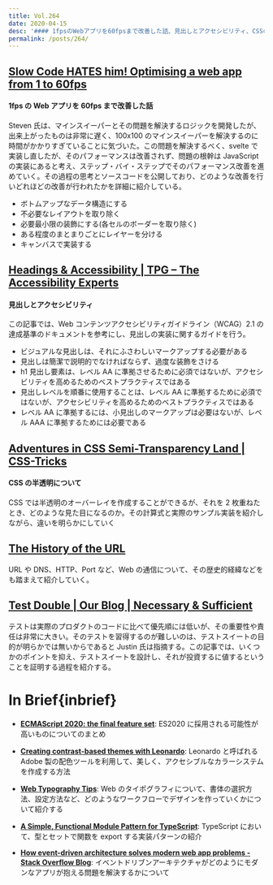 ```yaml
---
title: Vol.264
date: 2020-04-15
desc: '#### 1fpsのWebアプリを60fpsまで改善した話、見出しとアクセシビリティ、CSSの半透明について、ほか計10リンク'
permalink: /posts/264/
---
```


## [Slow Code HATES him! Optimising a web app from 1 to 60fps](https://blog.scottlogic.com/2020/02/17/minesweeper-optimisation.html)

#### 1fps の Web アプリを 60fps まで改善した話

Steven 氏は、マインスイーパーとその問題を解決するロジックを開発したが、出来上がったものは非常に遅く、100x100 のマインスイーパーを解決するのに時間がかかりすぎていることに気づいた。この問題を解決するべく、svelte で実装し直したが、そのパフォーマンスは改善されず、問題の根幹は JavaScript の実装にあると考え、ステップ・バイ・ステップでそのパフォーマンス改善を進めていく。その過程の思考とソースコードを公開しており、どのような改善を行いどれほどの改善が行われたかを詳細に紹介している。

- ボトムアップなデータ構造にする
- 不必要なレイアウトを取り除く
- 必要最小限の装飾にする(各セルのボーダーを取り除く)
- ある程度のまとまりごとにレイヤーを分ける
- キャンバスで実装する

## [Headings & Accessibility | TPG – The Accessibility Experts](https://developer.paciellogroup.com/blog/2020/03/headings-accessibility/)

#### 見出しとアクセシビリティ

この記事では、Web コンテンツアクセシビリティガイドライン（WCAG）2.1 の達成基準のドキュメントを参考にし、見出しの実装に関するガイドを行う。

- ビジュアルな見出しは、それにふさわしいマークアップする必要がある
- 見出しは簡潔で説明的でなければならず、過度な装飾をさける
- h1 見出し要素は、レベル AA に準拠させるために必須ではないが、アクセシビリティを高めるためのベストプラクティスではある
- 見出しレベルを順番に使用することは、レベル AA に準拠するために必須ではないが、アクセシビリティを高めるためのベストプラクティスではある
- レベル AA に準拠するには、小見出しのマークアップは必要はないが、レベル AAA に準拠するためには必要である

## [Adventures in CSS Semi-Transparency Land | CSS-Tricks](https://css-tricks.com/adventures-in-css-semi-transparency-land/)

#### CSS の半透明について

CSS では半透明のオーバーレイを作成することができるが、それを 2 枚重ねたとき、どのような見た目になるのか。その計算式と実際のサンプル実装を紹介しながら、違いを明らかにしていく

## [The History of the URL](https://blog.cloudflare.com/the-history-of-the-url/)

URL や DNS、HTTP、Port など、Web の通信について、その歴史的経緯などをも踏まえて紹介していく。

## [Test Double | Our Blog | Necessary & Sufficient](https://blog.testdouble.com/posts/2020-02-25-necessary-and-sufficient/)

テストは実際のプロダクトのコードに比べて優先順には低いが、その重要性や責任は非常に大きい。そのテストを習得するのが難しいのは、テストスイートの目的が明らかでは無いからであると Justin 氏は指摘する。この記事では、いくつかのポイントを抑え、テストスイートを設計し、それが投資するに値するということを証明する過程を紹介する。

# In Brief{inbrief}

- **[ECMAScript 2020: the final feature set](https://2ality.com/2019/12/ecmascript-2020.html)**: ES2020 に採用される可能性が高いものについてのまとめ

- **[Creating contrast-based themes with Leonardo](https://uxdesign.cc/creating-contrast-based-themes-with-leonardo-32b6219a090f)**: Leonardo と呼ばれる Adobe 製の配色ツールを利用して、美しく、アクセシブルなカラーシステムを作成する方法

- **[Web Typography Tips](https://design.infinum.com/case/web-typography-tips)**: Web のタイポグラフィについて、書体の選択方法、設定方法など、どのようなワークフローでデザインを作っていくかについて紹介する

- **[A Simple, Functional Module Pattern for TypeScript](https://spin.atomicobject.com/2017/10/26/typescript-functional-module-pattern/)**: TypeScript において、型とセットで関数を export する実装パターンの紹介

- **[How event-driven architecture solves modern web app problems - Stack Overflow Blog](https://stackoverflow.blog/2020/03/16/how-event-driven-architecture-solves-modern-web-app-problems/)**: イベントドリブンアーキテクチャがどのようにモダンなアプリが抱える問題を解決するかについて
